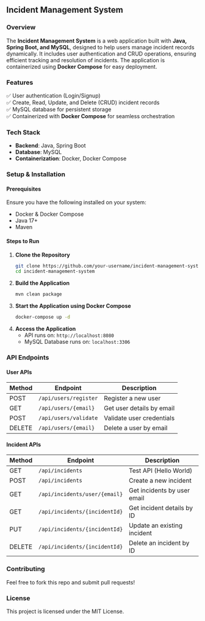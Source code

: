 ## Incident Management System

### Overview  
The **Incident Management System** is a web application built with **Java, Spring Boot, and MySQL**, designed to help users manage incident records dynamically. It includes user authentication and CRUD operations, ensuring efficient tracking and resolution of incidents. The application is containerized using **Docker Compose** for easy deployment.

### Features  
✅ User authentication (Login/Signup)  
✅ Create, Read, Update, and Delete (CRUD) incident records  
✅ MySQL database for persistent storage  
✅ Containerized with **Docker Compose** for seamless orchestration  

### Tech Stack  
- **Backend**: Java, Spring Boot  
- **Database**: MySQL  
- **Containerization**: Docker, Docker Compose  

### Setup & Installation  

#### Prerequisites  
Ensure you have the following installed on your system:  
- Docker & Docker Compose  
- Java 17+  
- Maven  

#### Steps to Run  
1. **Clone the Repository**  
   ```bash
   git clone https://github.com/your-username/incident-management-system.git
   cd incident-management-system
   ```  
2. **Build the Application**  
   ```bash
   mvn clean package
   ```  
3. **Start the Application using Docker Compose**  
   ```bash
   docker-compose up -d
   ```  
4. **Access the Application**  
   - API runs on: `http://localhost:8080`  
   - MySQL Database runs on: `localhost:3306`  

### API Endpoints  

#### User APIs  
| Method  | Endpoint           | Description                |
|---------|-------------------|----------------------------|
| POST    | `/api/users/register` | Register a new user         |
| GET     | `/api/users/{email}` | Get user details by email  |
| POST    | `/api/users/validate` | Validate user credentials  |
| DELETE  | `/api/users/{email}` | Delete a user by email     |

#### Incident APIs  
| Method  | Endpoint                | Description                |
|---------|------------------------|----------------------------|
| GET     | `/api/incidents`        | Test API (Hello World)     |
| POST    | `/api/incidents`        | Create a new incident      |
| GET     | `/api/incidents/user/{email}` | Get incidents by user email  |
| GET     | `/api/incidents/{incidentId}` | Get incident details by ID  |
| PUT     | `/api/incidents/{incidentId}` | Update an existing incident |
| DELETE  | `/api/incidents/{incidentId}` | Delete an incident by ID   |

### Contributing  
Feel free to fork this repo and submit pull requests!  

### License  
This project is licensed under the MIT License.
